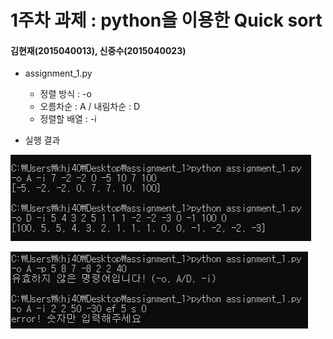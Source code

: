 1주차 과제 : python을 이용한 Quick sort
===
#### 김현재(2015040013), 신중수(2015040023)

* assignment_1.py
    * 정렬 방식 : -o
    * 오름차순 : A / 내림차순 : D
    * 정렬할 배열 : -i
    
  
* 실행 결과

![result](https://raw.githubusercontent.com/KHJae/Cnetwork/master/assignment_1/result.PNG)

![result2](https://raw.githubusercontent.com/KHJae/Cnetwork/master/assignment_1/result2.PNG)

